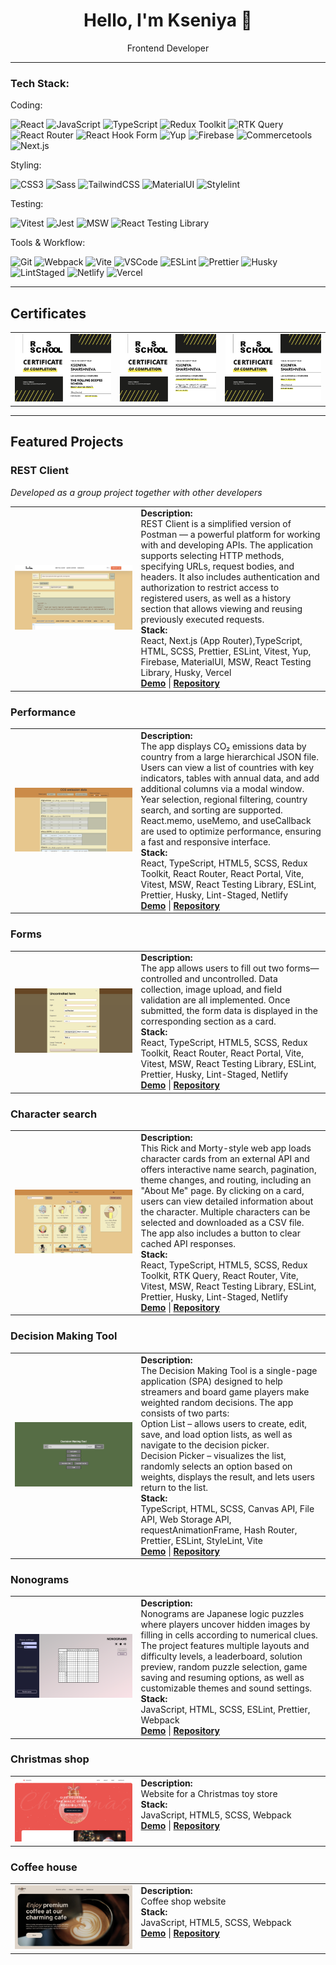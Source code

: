 <div align="center">
  <h1><b>Hello, I'm Kseniya 🤗</b></h1>
  Frontend Developer
</div>

---

### Tech Stack:

Coding:

![React](https://img.shields.io/badge/React-20232A?style=for-the-badge&logo=react&logoColor=61DAFB)
![JavaScript](https://img.shields.io/badge/JavaScript-F7DF1E?style=for-the-badge&logo=javascript&logoColor=black)
![TypeScript](https://img.shields.io/badge/TypeScript-3178C6?style=for-the-badge&logo=typescript&logoColor=white)
![Redux Toolkit](https://img.shields.io/badge/Redux%20Toolkit-593D88?style=for-the-badge&logo=redux&logoColor=white)
![RTK Query](https://img.shields.io/badge/RTK%20Query-764ABC?style=for-the-badge&logo=redux&logoColor=white)
![React Router](https://img.shields.io/badge/React%20Router-CA4245?style=for-the-badge&logo=reactrouter&logoColor=white)
![React Hook Form](https://img.shields.io/badge/React%20Hook%20Form-EC5990?style=for-the-badge&logo=reacthookform&logoColor=white)
![Yup](https://img.shields.io/badge/Yup-0081CB?style=for-the-badge&logoColor=white)
![Firebase](https://img.shields.io/badge/Firebase-FFCA28?style=for-the-badge&logo=firebase&logoColor=black)
![Commercetools](https://img.shields.io/badge/Commercetools-0099FF?style=for-the-badge&logo=commercetools&logoColor=white)
![Next.js](https://img.shields.io/badge/Next.js-000000?style=for-the-badge&logo=nextdotjs&logoColor=white)

Styling:

![CSS3](https://img.shields.io/badge/CSS3-1572B6?style=for-the-badge&logo=css3&logoColor=white)
![Sass](https://img.shields.io/badge/SCSS-CC6699?style=for-the-badge&logo=sass&logoColor=white)
![TailwindCSS](https://img.shields.io/badge/TailwindCSS-06B6D4?style=for-the-badge&logo=tailwindcss&logoColor=white)
![MaterialUI](https://img.shields.io/badge/Material%20UI-007FFF?style=for-the-badge&logo=mui&logoColor=white)
![Stylelint](https://img.shields.io/badge/Stylelint-263238?style=for-the-badge&logo=stylelint&logoColor=white)

Testing:

![Vitest](https://img.shields.io/badge/Vitest-6E9F18?style=for-the-badge&logo=vitest&logoColor=white)
![Jest](https://img.shields.io/badge/Jest-C21325?style=for-the-badge&logo=jest&logoColor=white)
![MSW](https://img.shields.io/badge/MSW-FF6A33?style=for-the-badge&logoColor=white)
![React Testing Library](https://img.shields.io/badge/React%20Testing%20Library-E33332?style=for-the-badge&logo=react&logoColor=white)

Tools & Workflow:

![Git](https://img.shields.io/badge/Git-F05032?style=for-the-badge&logo=git&logoColor=white)
![Webpack](https://img.shields.io/badge/Webpack-8DD6F9?style=for-the-badge&logo=webpack&logoColor=black)
![Vite](https://img.shields.io/badge/Vite-646CFF?style=for-the-badge&logo=vite&logoColor=white)
![VSCode](https://img.shields.io/badge/VS%20Code-007ACC?style=for-the-badge&logo=visualstudiocode&logoColor=white)
![ESLint](https://img.shields.io/badge/ESLint-4B32C3?style=for-the-badge&logo=eslint&logoColor=white)
![Prettier](https://img.shields.io/badge/Prettier-F7B93E?style=for-the-badge&logo=prettier&logoColor=black)
![Husky](https://img.shields.io/badge/Husky-444444?style=for-the-badge&logo=husky&logoColor=white)
![LintStaged](https://img.shields.io/badge/Lint--Staged-000000?style=for-the-badge&logoColor=white)
![Netlify](https://img.shields.io/badge/Netlify-00C7B7?style=for-the-badge&logo=netlify&logoColor=white)
![Vercel](https://img.shields.io/badge/Vercel-000000?style=for-the-badge&logo=vercel&logoColor=white)

---

## Certificates

<table>
  <tr>
    <td width="auto" align="center">
      <img src="./images/react_2024.png" width="auto" alt="react_2024">
    </td>
    <td width="auto" align="center">
     <img src="./images/js_2025.png" width="auto" alt="js_2025">
    </td>
    <td width="auto" align="center">
     <img src="./images/react_2025.png" width="auto" alt="react_2025">
    </td>
  </tr>
</table>

---

## Featured Projects

### **REST Client**

_Developed as a group project together with other developers_

<table>
  <tr>
    <td width="40%" align="center">
      <img src="./images/rest-client_screen.png" width="auto" alt="rest-client">
    </td>
    <td width="60%" valign="top">
      <b>Description:</b><br/>
     REST Client is a simplified version of Postman — a powerful platform for working with and developing APIs. The application supports selecting HTTP methods, specifying URLs, request bodies, and headers. It also includes authentication and authorization to restrict access to registered users, as well as a history section that allows viewing and reusing previously executed requests.<br/>
      <b>Stack:</b><br/>
      React, Next.js (App Router),TypeScript, HTML, SCSS, Prettier, ESLint, Vitest, Yup, Firebase, MaterialUI, MSW, React Testing Library, Husky, Vercel<br/>
      <a href="https://rest-client-app-updp.vercel.app/en"><b>Demo</b></a> |
      <a href="https://github.com/KsushaSher/REST-Client"><b>Repository</b></a>
    </td>
  </tr>
</table>

### **Performance**

<table>
  <tr>
    <td width="40%" align="center">
      <img src="./images/performance_screen.png" width="auto" alt="performance">
    </td>
    <td width="60%" valign="top">
      <b>Description:</b><br/>
     The app displays CO₂ emissions data by country from a large hierarchical JSON file. Users can view a list of countries with key indicators, tables with annual data, and add additional columns via a modal window.
     Year selection, regional filtering, country search, and sorting are supported. React.memo, useMemo, and useCallback are used to optimize performance, ensuring a fast and responsive interface.<br/>
      <b>Stack:</b><br/>
      React, TypeScript, HTML5, SCSS, Redux Toolkit, React Router, React Portal, Vite, Vitest, MSW, React Testing Library, ESLint, Prettier, Husky, Lint-Staged, Netlify<br/>
      <a href="https://react-performance2025-1010.netlify.app/"><b>Demo</b></a> |
      <a href="https://github.com/KsushaSher/ReactQ32025/tree/performance"><b>Repository</b></a>
    </td>
  </tr>
</table>

### **Forms**

<table>
  <tr>
    <td width="40%" align="center">
      <img src="./images/forms_screen.png" width="auto" alt="forms">
    </td>
    <td width="60%" valign="top">
      <b>Description:</b><br/>
     The app allows users to fill out two forms—controlled and uncontrolled. Data collection, image upload, and field validation are all implemented. Once submitted, the form data is displayed in the corresponding section as a card.<br/>
      <b>Stack:</b><br/>
     React, TypeScript, HTML5, SCSS, Redux Toolkit, React Router, React Portal, Vite, Vitest, MSW, React Testing Library, ESLint, Prettier, Husky, Lint-Staged, Netlify<br/>
      <a href="https://react2025-forms10.netlify.app/"><b>Demo</b></a> |
      <a href="https://github.com/KsushaSher/ReactQ32025/tree/forms"><b>Repository</b></a>
    </td>
  </tr>
</table>

### **Сharacter search**

<table>
  <tr>
    <td width="40%" align="center">
      <img src="./images/сharacter-search_screen.png" width="auto" alt="сharacter-search">
    </td>
    <td width="60%" valign="top">
      <b>Description:</b><br/>
   This Rick and Morty-style web app loads character cards from an external API and offers interactive name search, pagination, theme changes, and routing, including an "About Me" page. By clicking on a card, users can view detailed information about the character. Multiple characters can be selected and downloaded as a CSV file. The app also includes a button to clear cached API responses.<br/>
      <b>Stack:</b><br/>
     React, TypeScript, HTML5, SCSS, Redux Toolkit, RTK Query, React Router, Vite, Vitest, MSW, React Testing Library, ESLint, Prettier, Husky, Lint-Staged, Netlify<br/>
      <a href="https://react-class-components1010.netlify.app"><b>Demo</b></a> |
      <a href="https://github.com/KsushaSher/ReactQ32025/tree/api-queries"><b>Repository</b></a>
    </td>
  </tr>
</table>

### **Decision Making Tool**

<table>
  <tr>
    <td width="40%" align="center">
      <img src="./images/decision-making-tool_screen.png" width="auto" alt="decision-making-tool">
    </td>
    <td width="60%" valign="top">
      <b>Description:</b><br/>
   The Decision Making Tool is a single-page application (SPA) designed to help streamers and board game players make weighted random decisions.
The app consists of two parts: <br/>
Option List – allows users to create, edit, save, and load option lists, as well as navigate to the decision picker.<br/>
Decision Picker – visualizes the list, randomly selects an option based on weights, displays the result, and lets users return to the list.<br/>
      <b>Stack:</b><br/>
     TypeScript, HTML, SCSS, Canvas API, File API, Web Storage API, requestAnimationFrame, Hash Router, Prettier, ESLint, StyleLint, Vite<br/>
      <a href="https://decision-making-tool-sher.netlify.app/"><b>Demo</b></a> |
      <a href="https://github.com/KsushaSher/decision-making-tool"><b>Repository</b></a>
    </td>
  </tr>
</table>

### **Nonograms**

<table>
  <tr>
    <td width="40%" align="center">
      <img src="./images/nonograms-screen.png" width="auto" alt="Decision Making Tool Screenshot">
    </td>
    <td width="60%" valign="top">
      <b>Description:</b><br/>
      Nonograms are Japanese logic puzzles where players uncover hidden images by filling in cells according to numerical clues.<br/>
      The project features multiple layouts and difficulty levels, a leaderboard, solution preview, random puzzle selection, game saving and resuming options, as well as customizable themes and sound settings.<br/>
      <b>Stack:</b><br/>
      JavaScript, HTML, SCSS, ESLint, Prettier, Webpack<br/>
      <a href="https://nonograms-sher.netlify.app/" target="_blank" rel="noopener noreferrer"><b>Demo</b></a> |
      <a href="https://github.com/KsushaSher/nonograms" target="_blank" rel="noopener noreferrer"><b>Repository</b></a>
    </td>

  </tr>
</table>

### **Christmas shop**

<table>
  <tr>
    <td width="40%" align="center">
      <img src="./images/christmas-shop_screen.png" width="auto" alt="Decision Making Tool Screenshot">
    </td>
    <td width="60%" valign="top">
      <b>Description:</b><br/>
     Website for a Christmas toy store<br/>
      <b>Stack:</b><br/>
      JavaScript, HTML5, SCSS, Webpack<br/>
      <a href="https://christmas-shop-sher.netlify.app/" target="_blank" rel="noopener noreferrer"><b>Demo</b></a> |
      <a href="https://github.com/KsushaSher/christmas-shop" target="_blank" rel="noopener noreferrer"><b>Repository</b></a>
    </td>

  </tr>
</table>

### **Coffee house**

<table>
  <tr>
    <td width="40%" align="center">
      <img src="./images/coffee-house_screen.png" width="auto" alt="Decision Making Tool Screenshot">
    </td>
    <td width="60%" valign="top">
      <b>Description:</b><br/>
      Coffee shop website<br/>
      <b>Stack:</b><br/>
      JavaScript, HTML5, SCSS, Webpack<br/>
      <a href="https://coffee-house-sher.netlify.app/" target="_blank" rel="noopener noreferrer"><b>Demo</b></a> |
      <a href="https://github.com/KsushaSher/coffee-house" target="_blank" rel="noopener noreferrer"><b>Repository</b></a>
    </td>

  </tr>
</table>
